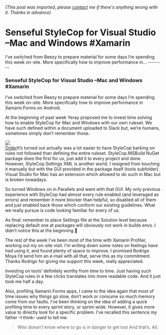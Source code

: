 *(This post was imported, please [contact](#/contact) me if there's anything wrong with it. Thanks in advance)*

# Senseful StyleCop for Visual Studio –Mac and Windows #Xamarin

   I’ve switched from Beezy to prepare material for some days I’m spending this week on-site. More specifically how to improve performance in…   --------
  
### Senseful StyleCop for Visual Studio –Mac and Windows #Xamarin

I’ve switched from Beezy to prepare material for some days I’m spending this week on-site. More specifically how to improve performance in Xamarin.Forms on Android.

At the beginning of past week Yeray proposed me to invest time solving how to enable StyleCop for Mac and Windows with our own ruleset. We have such defined within a document uploaded to Slack but, we’re humans, sometimes simply don’t remember those.

![](https://cdn-images-1.medium.com/max/800/1*6it0DME2FbFhD0kWccl4Ag.jpeg)  
[Order](https://www.flickr.com/photos/svenwerk/3973734146/in/photolist-749qHG-sawuca-4RkSLC-mPECsq-gYZ2MJ-5vX8W3-7WoTud-qmcBZT-rjhD93-WV9dZJ-6RuyMp-ffrMNW-9GMpXp-ffcv9M-dpZ5T2-6NPoaB-6dBMB-8DagT3-4Fbjbd-dhi9Sx-7tMJ1u-eGsEG9-e2v1Uv-9rbBRk-5FxAxc-8dnePX-nZfN9W-59k9Ld-rcLrra-57hBUQ-ffpQNq-hGE67y-9MWPF1-oNz8L-rwDQmJ-SwVDdo-bwmCe6-ffcw2v-bwHzYB-9AdWdA-4PUE1h-85tQJC-8VBSCT-bwHzV6-iCPqut-ffcGgz-jKp1ME-ffcuMH-jAjca-UqTKLL)It’s turned out actually was a lot easier to have StyleCop barking on rules not followed than defining the entire ruleset. StyleCop.MSBuild NuGet package does the first for us, just add it to every project and done. However, StyleCop.Settings XML is another world. I resigned from touching it manually but with the GUI provided in the package itself (tools subfolder). Visual Studio for Mac has an extension which allowed to do such in Mac but is broken nowadays.

So turned Windows on in Parallels and went with that GUI. My only previous experience with StyleCop had almost every rule enabled (and leveraged as errors) and remember it more blocker than helpful, so disabled all of them and just enabled back those which conform our existing guidelines. What we really pursue is code looking familiar for every of us.

As final: remember to place Settings file at the Solution level because replacing default one at packages will obviously not work in builds envs. I didn’t notice this at the beginning 👼

The rest of the week I’ve been most of the time with Xamarin Profiler, working out my on-site visit. I’m writing down some notes on feelings have had using it, and found plenty of space to improve. I promised Rodrigo Moya I’d send him an e-mail with all that, serve this as my commitment. Thanks Rodrigo for giving me support this week, really appreciated.

Investing on tools’ definitely worthy from time to time. Just having such StyleCop rules in a few clicks translates into more readable code. And it just took me half a day.

Also, profiling Xamarin.Forms apps, I came to the idea again that most of time issues why things go slow, don’t work or consume so much memory come from our faults. I’ve been thinking on the idea of adding a quick profiling time to every sprint story, or sprint-wide. However, it gives more value to directly look for a specific problem. I’ve recalled this sentence my father –I think– used to tell me:


> Who doesn’t know where to go is in danger to get lost
And that’s. All.